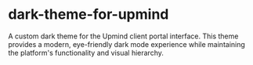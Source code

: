 # dark-theme-for-upmind
A custom dark theme for the Upmind client portal interface. This theme provides a modern, eye-friendly dark mode experience while maintaining the platform's functionality and visual hierarchy.
